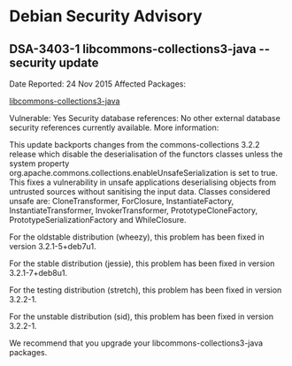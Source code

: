 
Debian Security Advisory
========================


DSA-3403-1 libcommons-collections3-java -- security update
----------------------------------------------------------



Date Reported:
24 Nov 2015
Affected Packages:

[libcommons-collections3-java](https://packages.debian.org/src:libcommons-collections3-java)

Vulnerable:
Yes
Security database references:
No other external database security references currently available.
More information:

This update backports changes from the commons-collections 3.2.2 release
which disable the deserialisation of the functors classes unless the
system property org.apache.commons.collections.enableUnsafeSerialization
is set to true. This fixes a vulnerability in unsafe applications
deserialising objects from untrusted sources without sanitising the
input data. Classes considered unsafe are: CloneTransformer, ForClosure,
InstantiateFactory, InstantiateTransformer, InvokerTransformer,
PrototypeCloneFactory, PrototypeSerializationFactory and WhileClosure.


For the oldstable distribution (wheezy), this problem has been fixed
in version 3.2.1-5+deb7u1.


For the stable distribution (jessie), this problem has been fixed in
version 3.2.1-7+deb8u1.


For the testing distribution (stretch), this problem has been fixed
in version 3.2.2-1.


For the unstable distribution (sid), this problem has been fixed in
version 3.2.2-1.


We recommend that you upgrade your libcommons-collections3-java packages.





